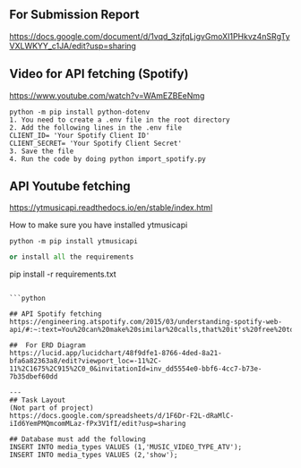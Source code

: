 
## For Submission Report
https://docs.google.com/document/d/1vqd_3zjfqLjgvGmoXI1PHkvz4nSRgTyVXLWKYY_c1JA/edit?usp=sharing

## Video for API fetching (Spotify)
https://www.youtube.com/watch?v=WAmEZBEeNmg

``` Pakcage you might need to install
python -m pip install python-dotenv 
1. You need to create a .env file in the root directory
2. Add the following lines in the .env file
CLIENT_ID= 'Your Spotify Client ID'
CLIENT_SECRET= 'Your Spotify Client Secret'
3. Save the file
4. Run the code by doing python import_spotify.py
```

## API Youtube fetching 
https://ytmusicapi.readthedocs.io/en/stable/index.html

How to make sure you have installed ytmusicapi 
``` 
python -m pip install ytmusicapi
```
```python
or install all the requirements 
```
pip install -r requirements.txt 
```

```python

## API Spotify fetching
https://engineering.atspotify.com/2015/03/understanding-spotify-web-api/#:~:text=You%20can%20make%20similar%20calls,that%20it's%20free%20to%20access.

##  For ERD Diagram
https://lucid.app/lucidchart/48f9dfe1-8766-4ded-8a21-bfa6a82363a8/edit?viewport_loc=-11%2C-11%2C1675%2C915%2C0_0&invitationId=inv_dd5554e0-bbf6-4cc7-b73e-7b35dbef60dd

---
## Task Layout 
(Not part of project)
https://docs.google.com/spreadsheets/d/1F6Dr-F2L-dRaMlC-iId6YemPMQmcomMLaz-fPx3V1fI/edit?usp=sharing

## Database must add the following 
INSERT INTO media_types VALUES (1,'MUSIC_VIDEO_TYPE_ATV');
INSERT INTO media_types VALUES (2,'show');